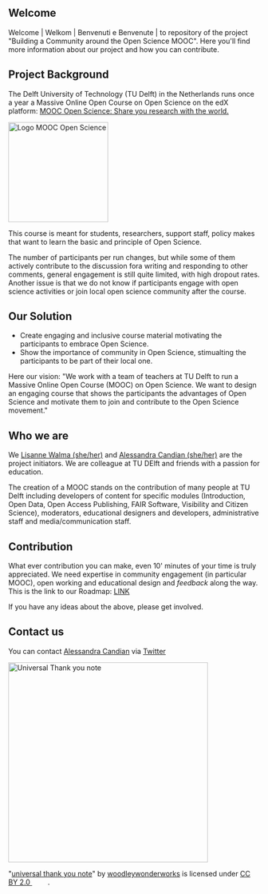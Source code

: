 ## Welcome

Welcome | Welkom | Benvenuti e Benvenute | to repository of the project "Building a Community around the Open Science MOOC". Here you'll find more information about our project and how you can contribute.

## Project Background

The Delft University of Technology (TU Delft) in the Netherlands runs once a year a Massive Online Open Course on Open Science on the edX platform: 
[MOOC Open Science: Share you research with the world.](https://learning.edx.org/course/course-v1:DelftX+OS101x+2T2022/home)

<img src="https://prod-discovery.edx-cdn.org/media/course/image/48c241da-fe17-4bec-85dc-80aebe723e3a-fe7fcd02daed.small.png" alt="Logo MOOC Open Science" width="200">

This course is meant for students, researchers, support staff, policy makes that want to learn the basic and principle of Open Science.

The number of participants per run changes, but while some of them actively contribute to the discussion fora writing and responding to other comments, general engagement is still quite limited, with high dropout rates. Another issue is that we do not know if participants engage with open science activities or join local open science community after the course.

## Our Solution

- Create engaging and inclusive course material motivating the participants to embrace Open Science.
- Show the importance of community in Open Science, stimualting the participants to be part of their local one.

Here our vision:
"We work with a team of teachers at TU Delft to run a Massive Online Open Course (MOOC) on Open Science. We want to design an engaging course that shows the participants the advantages of Open Science and motivate them to join and contribute to the Open Science movement."

## Who we are
We [Lisanne Walma (she/her)](https://github.com/lwbwalma) and [Alessandra Candian (she/her)](https://github.com/AleCandian) are the project initiators. We are colleague at TU DElft and friends with a passion for education.

The creation of a MOOC stands on the contribution of many people at TU Delft including developers of content for specific modules (Introduction, Open Data, Open Access Publishing, FAIR Software, Visibility and Citizen Science), moderators, educational designers and developers, administrative staff and media/communication staff.

## Contribution
What ever contribution you can make, even 10' minutes of your time is truly appreciated.
We need expertise in community engagement (in particular MOOC), open working and educational design and _feedback_ along the way. This is the link to our Roadmap: [LINK](https://docs.google.com/document/d/1Q1W9wEz-sdAQ0xRujNaaIlUtDKsEHCQ98U1Xrf3jSR4/edit#)


If you have any ideas about the above, please get involved.

## Contact us
You can contact [Alessandra Candian](https://github.com/AleCandian) via [Twitter](https://twitter.com/donnainfiorino)

<img src="https://live.staticflickr.com/4115/4759535970_a0d6f918df_b.jpg" alt="Universal Thank you note" width="400">

<p class="attribution">"<a target="_blank" rel="noopener noreferrer" href="https://www.flickr.com/photos/73645804@N00/4759535970">universal thank you note</a>" by <a target="_blank" rel="noopener noreferrer" href="https://www.flickr.com/photos/73645804@N00">woodleywonderworks</a> is licensed under <a target="_blank" rel="noopener noreferrer" href="https://creativecommons.org/licenses/by/2.0/?ref=openverse">CC BY 2.0 <img src="https://mirrors.creativecommons.org/presskit/icons/cc.svg" style="height: 1em; margin-right: 0.125em; display: inline;"></img><img src="https://mirrors.creativecommons.org/presskit/icons/by.svg" style="height: 1em; margin-right: 0.125em; display: inline;"></img></a>. </p>



